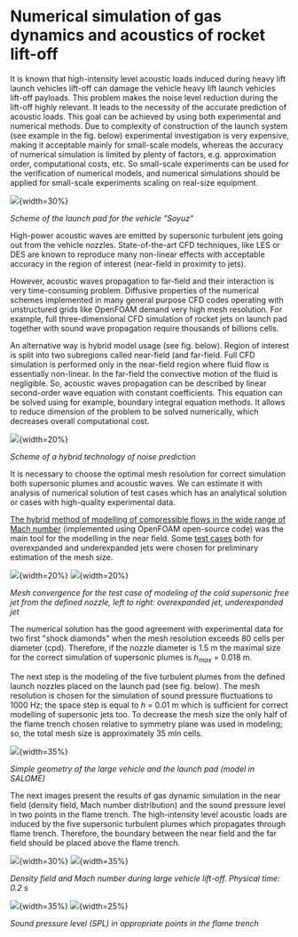 Numerical simulation of gas dynamics and acoustics of rocket lift-off
=====================================================================


It is known that high-intensity level acoustic loads induced during heavy lift launch vehicles lift-off 
can damage the vehicle heavy lift launch vehicles lift-off payloads. This problem makes the noise level reduction
during the lift-off highly relevant. It leads to the necessity of the accurate prediction of acoustic loads. This goal
can be achieved by using both experimental and numerical methods. Due to complexity of construction of the launch system 
(see example in the fig. below) experimental investigation is very expensive,
making it acceptable mainly for small-scale models, whereas the accuracy of numerical simulation is limited by plenty of
factors, e.g. approximation order, computational costs, etc. So small-scale experiments can be used for the verification
of numerical models, and numerical simulations should be applied for small-scale experiments scaling on real-size
equipment.


![](../Materials/liftoff/souz-en.jpg){width=30%}

*Scheme of the launch pad for the vehicle "Soyuz"*


High-power acoustic waves are emitted by supersonic turbulent jets going out from the vehicle nozzles. State-of-the-art
CFD techniques, like LES or DES are known to reproduce many non-linear effects with acceptable accuracy in the region
of interest (near-field in proximity to jets).

However, acoustic waves propagation to far-field and their interaction is very time-consuming problem. Diffusive
properties of the numerical schemes implemented in many general purpose CFD codes operating with unstructured grids
like OpenFOAM demand very high mesh resolution. For example, full three-dimensional CFD simulation of rocket jets
on launch pad together with sound wave propagation require thousands of billions cells.

An alternative way is hybrid model usage (see fig. below). Region of interest is split into two subregions called near-field (and far-field. Full CFD simulation is performed only in the near-field region where fluid flow is essentially non-linear. In the far-field
the convective motion of the fluid is negligible. So, acoustic waves propagation can be described by linear second-order
wave equation with constant coefficients. This equation can be solved using for example, boundary integral equation
methods. It allows to reduce dimension of the problem to be solved numerically, which decreases overall computational
cost.


![](../Materials/liftoff/schemeRocket-en.png){width=20%}

*Scheme of a hybrid technology of noise prediction*


It is necessary to сhoose the optimal mesh resolution for correct simulation both supersonic plumes and acoustic waves. We can estimate it with analysis of numerical solution of test cases which has an analytical solution or cases with high-quality experimental data.

[The hybrid method of modelling of compressible flows in the wide range of Mach number](../../3/En/001-Ru-hybridCentralSolvers.html) (implemented using OpenFOAM open-source code) was the main tool for the modelling in the near field. Some [test cases](https://ntrs.nasa.gov/search.jsp?R=19820025274) both for overexpanded and underexpanded jets were chosen for preliminary estimation of the mesh size. 


![](../Materials/liftoff/meshConv-b1p1.png){width=20%}
![](../Materials/liftoff/meshConv-b2p0.png){width=20%}

*Mesh convergence for the test case of modeling of the cold supersonic free jet from the defined nozzle, left to right: overexpanded jet, underexpanded jet*


The numerical solution has the good agreement with experimental data for two first "shock diamonds" when the mesh resolution exceeds 80 cells per diameter (cpd). Therefore, if the nozzle diameter is 1.5 m the maximal size for the correct simulation of supersonic plumes is $h_{max}$ = 0.018 m.

The next step is the modeling of the five turbulent plumes from the defined launch nozzles placed on the launch pad (see fig. below). The mesh resolution is chosen for the simulation of sound pressure fluctuations to 1000 Hz; the space step is equal to $h$ = 0.01 m which is sufficient for correct modelling of supersonic jets too. To decrease the mesh size the only half of the flame trench chosen relative to  symmetry plane was used in modeling; so, the total mesh size is approximately 35 mln cells.


![](../Materials/liftoff/fullRocketGeo.png){width=35%}

*Simple geometry of the large vehicle and the launch pad (model in SALOME)* 


The next images present the results of gas dynamic simulation in the near field (density field, Mach number distribution) and the sound pressure level in two points in the flame trench. The high-intensity level acoustic loads are induced by the five supersonic turbulent plumes which propagates through flame trench. Therefore, the boundary between the near field and the far field should be placed above the flame trench.


![](../Materials/liftoff/liftoffMa.png){width=30%}
![](../Materials/liftoff/liftoffRho2.png){width=35%}

*Density field and Mach number during large vehicle lift-off. Physical time: 0.2 s* 


![](../Materials/liftoff/cs.png){width=35%} 
![](../Materials/liftoff/processing.png){width=25%}

*Sound pressure level (SPL) in appropriate points in the flame trench*